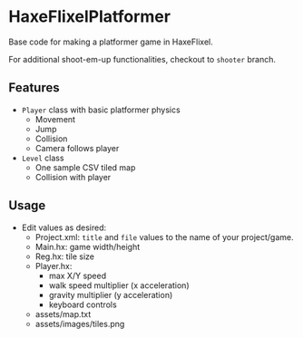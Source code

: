 # HaxeFlixelPlatformer

Base code for making a platformer game in HaxeFlixel.

For additional shoot-em-up functionalities, checkout to `shooter` branch.

## Features
- `Player` class with basic platformer physics
    - Movement
    - Jump
    - Collision
    - Camera follows player
- `Level` class
    - One sample CSV tiled map
    - Collision with player

## Usage

- Edit values as desired:
    - Project.xml: `title` and `file` values to the name of your project/game.
    - Main.hx: game width/height
    - Reg.hx: tile size
    - Player.hx:
        - max X/Y speed
        - walk speed multiplier (x acceleration)
        - gravity multiplier (y acceleration)
        - keyboard controls
    - assets/map.txt
    - assets/images/tiles.png
